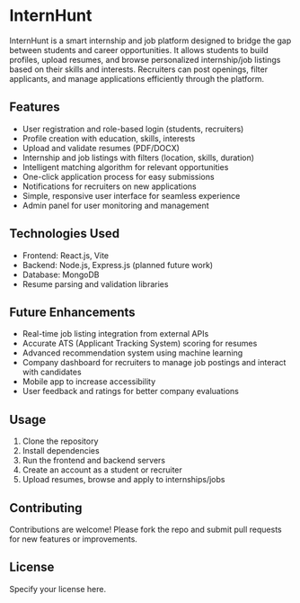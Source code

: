 # InternHunt

InternHunt is a smart internship and job platform designed to bridge the gap between students and career opportunities. It allows students to build profiles, upload resumes, and browse personalized internship/job listings based on their skills and interests. Recruiters can post openings, filter applicants, and manage applications efficiently through the platform.

## Features

- User registration and role-based login (students, recruiters)
- Profile creation with education, skills, interests
- Upload and validate resumes (PDF/DOCX)
- Internship and job listings with filters (location, skills, duration)
- Intelligent matching algorithm for relevant opportunities
- One-click application process for easy submissions
- Notifications for recruiters on new applications
- Simple, responsive user interface for seamless experience
- Admin panel for user monitoring and management

## Technologies Used

- Frontend: React.js, Vite
- Backend: Node.js, Express.js (planned future work)
- Database: MongoDB
- Resume parsing and validation libraries

## Future Enhancements

- Real-time job listing integration from external APIs
- Accurate ATS (Applicant Tracking System) scoring for resumes
- Advanced recommendation system using machine learning
- Company dashboard for recruiters to manage job postings and interact with candidates
- Mobile app to increase accessibility
- User feedback and ratings for better company evaluations

## Usage

1. Clone the repository
2. Install dependencies
3. Run the frontend and backend servers
4. Create an account as a student or recruiter
5. Upload resumes, browse and apply to internships/jobs

## Contributing

Contributions are welcome! Please fork the repo and submit pull requests for new features or improvements.

## License

Specify your license here.

